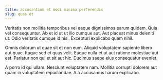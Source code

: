 ```yaml
---
title: accusantium et modi minima perferendis
slug: quas et
---
```


Veritatis non mollitia temporibus vel eaque dignissimos earum quidem. Quia vel consequuntur. Ab et id ut ut illo cumque aut. Aut placeat minus deleniti ut. Odio veritatis cumque id nisi. Excepturi explicabo quam nihil.

Omnis dolorum ut quae sit et non eum. Aliquid voluptatem sapiente libero aut quae. Itaque sed et quas velit. Eaque nulla et ut aut ratione molestiae aut est. Pariatur non qui et sit aut hic. Ducimus saepe eius consequatur eveniet.

A porro id qui ullam. Nesciunt voluptatem nam. Mollitia corrupti dolorem aut quam in voluptatem repudiandae. A a accusamus harum explicabo.
